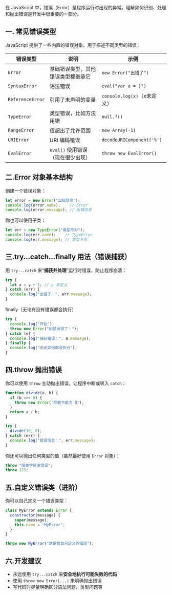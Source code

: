 在 JavaScript 中，错误（Error）是程序运行时出现的异常。理解如何识别、处理和抛出错误是开发中很重要的一部分。

## 一. 常见错误类型
JavaScript 提供了一些内置的错误对象，用于描述不同类型的错误：

|错误类型|说明|示例|
|---|---|---|
|`Error`|基础错误类型，其他错误类型都继承它|`new Error("出错了")`|
|`SyntaxError`|语法错误|`eval("var a = )")`|
|`ReferenceError`|引用了未声明的变量|`console.log(x)`（x未定义）|
|`TypeError`|类型错误，比如方法用错|`null.f()`|
|`RangeError`|值超出了允许范围|`new Array(-1)`|
|`URIError`|URI 编码错误|`decodeURIComponent('%')`|
|`EvalError`|`eval()` 使用错误（现在很少出现）|`throw new EvalError()`|

## 二.Error 对象基本结构
创建一个错误对象：
```js
let error = new Error("出错信息");
console.log(error.name);    // Error
console.log(error.message); // 出错信息
```
你也可以使用子类：
```js
let err = new TypeError("类型不对");
console.log(err.name);    // TypeError
console.log(err.message); // 类型不对
```

## 三.try...catch...finally 用法（错误捕获）
用 `try...catch` 来“**捕获并处理**”运行时错误，防止程序崩溃：
```js
try {
  let x = y + 1; // y 未定义
} catch (err) {
  console.log("出错了：", err.message);
}
```

finally（无论有没有错误都会执行）
```js
try {
  console.log("开始");
  throw new Error("问题出现了！");
} catch (e) {
  console.log("捕获错误：", e.message);
} finally {
  console.log("无论如何都会执行");
}
```

## 四.throw 抛出错误
你可以使用 `throw` 主动抛出错误，让程序中断或转入 `catch`：
```js
function divide(a, b) {
  if (b === 0) {
    throw new Error("除数不能为 0");
  }
  return a / b;
}

try {
  divide(10, 0);
} catch (err) {
  console.log("错误信息：", err.message);
}
```
你还可以抛出任何类型的值（虽然最好使用 `Error` 对象）：
```js
throw "简单字符串错误";
throw 123;
```

## 五.自定义错误类（进阶）
你可以自己定义一个错误类型：
```js
class MyError extends Error {
  constructor(message) {
    super(message);
    this.name = "MyError";
  }
}

throw new MyError("这是我自己定义的错误");
```


## 六.开发建议
- 永远使用 `try...catch` 来**安全地执行可能失败的代码**
- 使用 `throw new Error(...)` 来明确抛出错误
- 写代码时尽量明确区分语法问题、类型问题等
